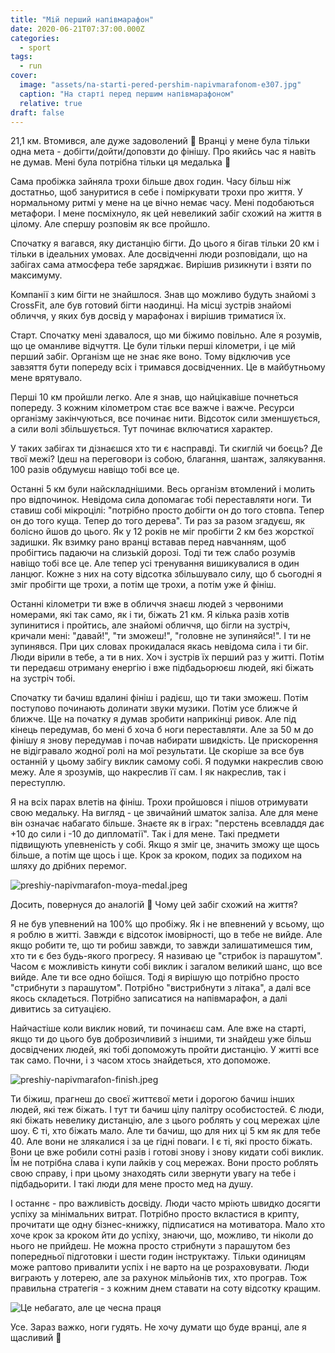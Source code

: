 ```yaml
---
title: "Мій перший напівмарафон"
date: 2020-06-21T07:37:00.000Z
categories:
  - sport
tags:
  - run
cover:
  image: "assets/na-starti-pered-pershim-napivmarafonom-e307.jpg"
  caption: "На старті перед першим напівмарафоном"
  relative: true
draft: false
---
```


21,1 км. Втомився, але дуже задоволений 🙂 Вранці у мене була тільки одна мета - добігти/дойти/доповзти до фінішу. Про якийсь час я навіть не думав. Мені була потрібна тільки ця медалька 🙂

Сама пробіжка зайняла трохи більше двох годин. Часу більш ніж достатньо, щоб зануритися в себе і поміркувати трохи про життя. У нормальному ритмі у мене на це вічно немає часу. Мені подобаються метафори. І мене посміхнуло, як цей невеликий забіг схожий на життя в цілому. Але спершу розповім як все пройшло.

Спочатку я вагався, яку дистанцію бігти. До цього я бігав тільки 20 км і тільки в ідеальних умовах. Але досвідченні люди розповідали, що на забігах сама атмосфера тебе заряджає. Вирішив ризикнути і взяти по максимуму.

Компанії з ким бігти не знайшлося. Знав що можливо будуть знайомі з CrossFit, але був готовий бігти наодинці. На місці зустрів знайомі обличчя, у яких був досвід у марафонах і вирішив триматися їх.

Старт. Спочатку мені здавалося, що ми біжимо повільно. Але я розумів, що це оманливе відчуття. Це були тільки перші кілометри, і це мій перший забіг. Організм ще не знає яке воно. Тому відключив усе завзяття бути попереду всіх і тримався досвідченних. Це в майбутньому мене врятувало.

Перші 10 км пройшли легко. Але я знав, що найцікавіше почнеться попереду. З кожним кілометром стає все важче і важче. Ресурси організму закінчуються, все починає нити. Відсоток сили зменшується, а сили волі збільшується. Тут починає включатися характер.

У таких забігах ти дізнаєшся хто ти є насправді. Ти скиглій чи боєць? Де твої межі? Ідеш на переговори із собою, благання, шантаж, залякування. 100 разів обдумуєш навіщо тобі все це.

Останні 5 км були найскладнішими. Весь організм втомлений і молить про відпочинок. Невідома сила допомагає тобі переставляти ноги. Ти ставиш собі мікроцілі: "потрібно просто добігти он до того стовпа. Тепер он до того куща. Тепер до того дерева". Ти раз за разом згадуєш, як болісно йшов до цього. Як у 12 років не міг пробігти 2 км без жорсткої задишки. Як взимку рано вранці вставав перед навчанням, щоб пробігтись падаючи на слизькій дорозі. Тоді ти теж слабо розумів навіщо тобі все це. Але тепер усі тренування вишикувалися в один ланцюг. Кожне з них на соту відсотка збільшувало силу, що б сьогодні я зміг пробігти ще трохи, а потім ще трохи, а потім уже й фініш.

Останні кілометри ти вже в обличчя знаєш людей з червоними номерами, які так само, як і ти, біжать 21 км. Я кілька разів хотів зупинитися і пройтись, але знайомі обличчя, що бігли на зустріч, кричали мені: "давай!", "ти зможеш!", "головне не зупиняйся!". І ти не зупинявся. При цих словах прокидалася якась невідома сила і ти біг. Люди вірили в тебе, а ти в них. Хоч і зустрів їх перший раз у житті. Потім ти передаєш отриману енергію і вже підбадьорюєш людей, які біжать на зустріч тобі.

Спочатку ти бачиш вдалині фініш і радієш, що ти таки зможеш. Потім поступово починають долинати звуки музики. Потім усе ближче й ближче. Ще на початку я думав зробити наприкінці ривок. Але під кінець передумав, бо мені б хоча б ноги переставляти. Але за 50 м до фінішу я знову передумав і почав набирати швидкість. Це прискорення не відігравало жодної ролі на мої результати. Це скоріше за все був останній у цьому забігу виклик самому собі. Я подумки накреслив свою межу. Але я зрозумів, що накреслив її сам. І як накреслив, так і переступлю.

Я на всіх парах влетів на фініш. Трохи пройшовся і пішов отримувати свою медальку. На вигляд - це звичайний шматок заліза. Але для мене він означає набагато більше. Знаєте як в іграх: "перстень всевладдя дає +10 до сили і -10 до дипломатії". Так і для мене. Такі предмети підвищують упевненість у собі. Якщо я зміг це, значить зможу ще щось більше, а потім ще щось і ще. Крок за кроком, подих за подихом на шляху до дрібних перемог.

![preshiy-napivmarafon-moya-medal.jpeg](assets/preshiy-napivmarafon-moya-medal-fdc9.jpg)

Досить, повернуся до аналогій 🙂 Чому цей забіг схожий на життя?

Я не був упевнений на 100% що пробіжу. Як і не впевнений у всьому, що я роблю в житті. Завжди є відсоток імовірності, що в тебе не вийде. Але якщо робити те, що ти робиш завжди, то завжди залишатимешся тим, хто ти є без будь-якого прогресу. Я називаю це "стрибок із парашутом". Часом є можливість кинути собі виклик і загалом великий шанс, що все вийде. Але ти все одно боїшся. Тоді я вирішую що потрібно просто "стрибнути з парашутом". Потрібно "вистрибнути з літака", а далі все якось складеться. Потрібно записатися на напівмарафон, а далі дивитись за ситуацією.

Найчастіше коли виклик новий, ти починаєш сам. Але вже на старті, якщо ти до цього був доброзичливий з іншими, ти знайдеш уже більш досвідчених людей, які тобі допоможуть пройти дистанцію. У житті все так само. Почни, і з часом хтось знайдеться, хто допоможе.

![preshiy-napivmarafon-finish.jpeg](assets/preshiy-napivmarafon-finish-a8f0.jpg)

Ти біжиш, прагнеш до своєї життєвої мети і дорогою бачиш інших людей, які теж біжать. І тут ти бачиш цілу палітру особистостей. Є люди, які біжать невелику дистанцію, але з цього роблять у соц мережах ціле шоу. Є ті, хто біжать мало. Але ти бачиш, що для них ці 5 км як для тебе 40. Але вони не злякалися і за це гідні поваги. І є ті, які просто біжать. Вони це вже робили сотні разів і готові знову і знову кидати собі виклик. Їм не потрібна слава і купи лайків у соц мережах. Вони просто роблять свою справу, і при цьому знаходять сили звернути увагу на тебе і підбадьорити. І такі люди для мене просто мед на душу.

І останнє - про важливість досвіду. Люди часто мріють швидко досягти успіху за мінімальних витрат. Потрібно просто вкластися в крипту, прочитати ще одну бізнес-книжку, підписатися на мотиватора. Мало хто хоче крок за кроком йти до успіху, знаючи, що, можливо, ти ніколи до нього не прийдеш. Не можна просто стрибнути з парашутом без попередньої підготовки і шести годин інструктажу. Тільки одиницям може раптово привалити успіх і не варто на це розраховувати. Люди виграють у лотерею, але за рахунок мільйонів тих, хто програв. Тож правильна стратегія - з кожним днем ставати на соту відсотку кращим.

![Це небагато, але це чесна праця](assets/tse-nebagato-ale-tse-chesna-pratsya-3242.jpg "Це небагато, але це чесна праця")

Усе. Зараз важко, ноги гудять. Не хочу думати що буде вранці, але я щасливий 🙂
